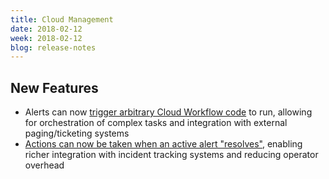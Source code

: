 ```yaml
---
title: Cloud Management
date: 2018-02-12
week: 2018-02-12
blog: release-notes
---
```


## New Features

* Alerts can now [trigger arbitrary Cloud Workflow code](/cm/dashboard/design/alert_escalations/#valid-actions-for-alert-escalations-run-cloud-workflow) to run, allowing for orchestration of complex tasks and integration with external paging/ticketing systems
* [Actions can now be taken when an active alert "resolves"](/cm/dashboard/design/alert_escalations/alert_escalations_actions.html#create-a-new-alert-escalation-define-alert-resolution-action--labs-), enabling richer integration with incident tracking systems and reducing operator overhead

